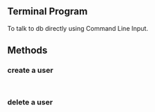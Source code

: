 ## Terminal Program
To talk to db directly using Command Line Input.

## Methods

### create a user
```


```

### delete a user
```


```

